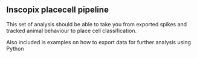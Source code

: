 ## Inscopix placecell pipeline


This set of analysis should be able to take you from exported spikes and tracked animal behaviour to place cell classification. 


Also included is examples on how to export data for further analysis using Python